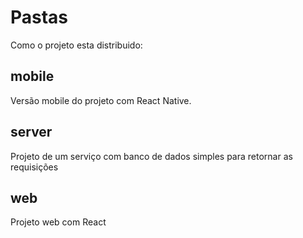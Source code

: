 # Pastas

Como o projeto esta distribuido:

## mobile
Versão mobile do projeto com React Native.

## server
Projeto de um serviço com banco de dados simples para retornar as requisições

## web
Projeto web  com React